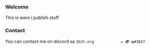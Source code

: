 ### Welcome
This is were i publish stuff

### Contact
You can contact me on discord as ```2b2t.org            🗕 🗗 🗙#3657```

